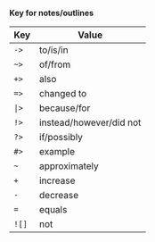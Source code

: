 __Key for notes/outlines__

| Key | Value |
|-----|-------|
| `->` | to/is/in |
| `~>` | of/from |
| `+>` | also |
| `=>` | changed to |
| <code>&#124;></code> | because/for |
| `!>` | instead/however/did not |
| `?>` | if/possibly |
| `#>` | example |
| `~` | approximately |
| `+` | increase |
| `-` | decrease |
| `=` | equals |
| `![]` | not |
